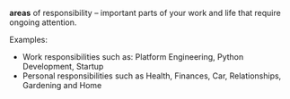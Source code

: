 **areas** of responsibility – important parts of your work and life that require ongoing attention. 

Examples:
- Work responsibilities such as: Platform Engineering, Python Development, Startup
- Personal responsibilities such as Health, Finances, Car, Relationships, Gardening and Home
